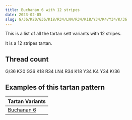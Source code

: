 ```yaml
---
title: Buchanan 6 with 12 stripes
date: 2023-02-05
slug: G/36/K20/G36/K18/R34/LN4/R34/K18/Y34/K4/Y34/K/36
---
```

This is a list of all the tartan sett variants with 12 stripes.

It is a 12 stripes tartan.


## Thread count
G/36 K20 G36 K18 R34 LN4 R34 K18 Y34 K4 Y34 K/36

## Examples of this tartan pattern

| Tartan Variants |
|---------------|
| [Buchanan 6](/variants/g/36/k20/g36/k18/r34/ln4/r34/k18/y34/k4/y34/k/36-g008000-k000000-lne0e0e0-rc00000-yf0c000)||
